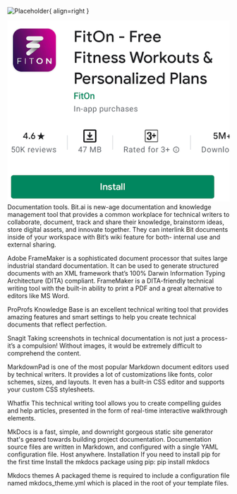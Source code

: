 ![Placeholder](https://dummyimage.com/600x400/eee/aaa){ align=right }


<picture>
<img src="./images/fiton1.png" >
</picture>
Documentation tools.
Bit.ai is new-age documentation and knowledge management tool that provides a common workplace for technical writers to collaborate, document, track and share their knowledge, brainstorm ideas, store digital assets, and innovate together. They can interlink Bit documents inside of your workspace with Bit’s wiki feature for both- internal use and external sharing.

Adobe FrameMaker is a sophisticated document processor that suites large industrial standard documentation. It can be used to generate structured documents with an XML framework that’s 100% Darwin Information Typing Architecture (DITA) compliant. FrameMaker is a DITA-friendly technical writing tool with the built-in ability to print a PDF and a great alternative to editors like MS Word.

ProProfs Knowledge Base is an excellent technical writing tool that provides amazing features and smart settings to help you create technical documents that reflect perfection.

Snagit Taking screenshots in technical documentation is not just a process- it’s a compulsion! Without images, it would be extremely difficult to comprehend the content.

MarkdownPad is one of the most popular Markdown document editors used by technical writers. It provides a lot of customizations like fonts, color schemes, sizes, and layouts. It even has a built-in CSS editor and supports your custom CSS stylesheets.
 
Whatfix This technical writing tool allows you to create compelling guides and help articles, presented in the form of real-time interactive walkthrough elements.


MkDocs is a fast, simple, and downright gorgeous static site generator that's geared towards building project documentation. Documentation source files are written in Markdown, and configured with a single YAML configuration file. Host anywhere.
Installation
If you need to install pip for the first time
Install the mkdocs package using pip:
pip install mkdocs


Mkdocs themes
A packaged theme is required to include a configuration file named mkdocs_theme.yml which is placed in the root of your template files.